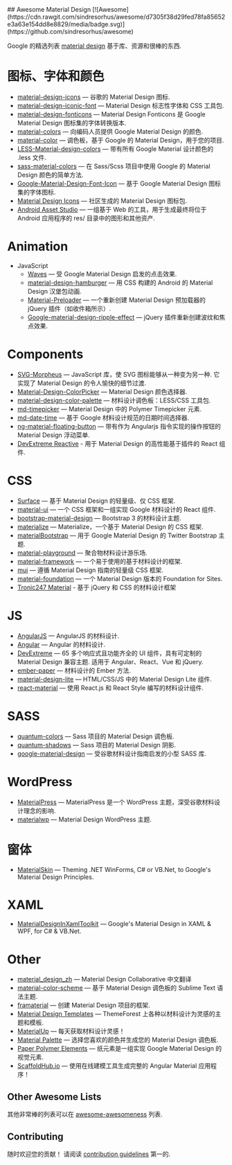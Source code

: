 <div class="github-widget" data-repo="sachin1092/awesome-material"></div>
<script async src="https://pagead2.googlesyndication.com/pagead/js/adsbygoogle.js"></script><ins class="adsbygoogle" style="display:block" data-ad-client="ca-pub-6890694312814945" data-ad-slot="5473692530" data-ad-format="auto"  data-full-width-responsive="true"></ins>
## Awesome Material Design [![Awesome](https://cdn.rawgit.com/sindresorhus/awesome/d7305f38d29fed78fa85652e3a63e154dd8e8829/media/badge.svg)](https://github.com/sindresorhus/awesome)

Google 的精选列表 [material design](http://www.google.com/design/spec) 基于库、资源和很棒的东西.

图标、字体和颜色
==
  - [material-design-icons](https://github.com/google/material-design-icons) — 谷歌的 Material Design 图标.
  - [material-design-iconic-font](https://github.com/zavoloklom/material-design-iconic-font) — Material Design 标志性字体和 CSS 工具包.
  - [material-design-fonticons](https://github.com/designjockey/material-design-fonticons) — Material Design Fonticons 是 Google Material Design 图标集的字体转换版本.
  - [material-colors](https://github.com/shuhei/material-colors) — 向编码人员提供 Google Material Design 的颜色.
  - [material-color](https://github.com/mrmlnc/material-color) — 调色板，基于 Google 的 Material Design，用于您的项目.
  - [LESS-Material-design-colors](https://github.com/tisign/LESS-Material-design-colors) — 带有所有 Google Material 设计颜色的 .less 文件.
  - [sass-material-colors](https://github.com/minusfive/sass-material-colors) — 在 Sass/Scss 项目中使用 Google 的 Material Design 颜色的简单方法.
  - [Google-Material-Design-Font-Icon](https://github.com/Seb-L/Google-Material-Design-Font-Icon) — 基于 Google Material Design 图标集的字体图标.
  - [Material Design Icons](https://materialdesignicons.com/) — 社区生成的 Material Design 图标包.
  - [Android Asset Studio](https://romannurik.github.io/AndroidAssetStudio/) — 一组基于 Web 的工具，用于生成最终将位于 Android 应用程序的 res/ 目录中的图形和其他资产.

Animation
==
  - JavaScript
    - [Waves](https://github.com/fians/Waves) — 受 Google Material Design 启发的点击效果.
    - [material-design-hamburger](https://github.com/swirlycheetah/material-design-hamburger) — 用 CSS 构建的 Android 的 Material Design 汉堡包动画.
    - [Material-Preloader](https://github.com/aarondo/Material-Preloader) — 一个重新创建 Material Design 预加载器的 jQuery 插件（如收件箱所示）.
    - [Google-material-design-ripple-effect](https://github.com/ninox92/Google-material-design-ripple-effect) — jQuery 插件重新创建波纹和焦点效果.
  
Components
==
  - [SVG-Morpheus](https://github.com/alexk111/SVG-Morpheus)  — JavaScript 库，使 SVG 图标能够从一种变为另一种. 它实现了 Material Design 的令人愉快的细节过渡.
  - [Material-Design-ColorPicker](https://github.com/Fraina/Material-Design-ColorPicker) — Material Design 颜色选择器.
  - [material-design-color-palette](https://github.com/zavoloklom/material-design-color-palette) — 材料设计调色板：LESS/CSS 工具包.
  - [md-timepicker](https://github.com/dotlouis/md-timepicker) — Material Design 中的 Polymer Timepicker 元素.
  - [md-date-time](https://github.com/SimeonC/md-date-time) — 基于 Google 材料设计规范的日期时间选择器.
  - [ng-material-floating-button](https://github.com/nobitagit/ng-material-floating-button) — 带有作为 Angularjs 指令实现的操作按钮的 Material Design 浮动菜单.
  - [DevExtreme Reactive](https://devexpress.github.io/devextreme-reactive/react) - 用于 Material Design 的高性能基于插件的 React 组件.


CSS
==
  - [Surface](https://github.com/mildrenben/surface) — 基于 Material Design 的轻量级、仅 CSS 框架.
  - [material-ui](https://github.com/callemall/material-ui) — 一个 CSS 框架和一组实现 Google 材料设计的 React 组件.
  - [bootstrap-material-design](https://github.com/FezVrasta/bootstrap-material-design) — Bootstrap 3 的材料设计主题.
  - [materialize](https://github.com/Dogfalo/materialize) — Materialize，一个基于 Material Design 的 CSS 框架.
  - [materialBootstrap](https://github.com/throrin19/materialBootstrap) — 用于 Google Material Design 的 Twitter Bootstrap 主题.
  - [material-playground](https://github.com/ebidel/material-playground) — 聚合物材料设计游乐场.
  - [material-framework](https://github.com/nt1m/material-framework) — 一个易于使用的基于材料设计的框架.
  - [mui](https://github.com/muicss/mui) — 遵循 Material Design 指南的轻量级 CSS 框架.
  - [material-foundation](https://github.com/eucalyptuss/material-foundation) — 一个 Material Design 版本的 Foundation for Sites.
  - [Tronic247 Material](https://www.tronic247.com/material/) - 基于 jQuery 和 CSS 的材料设计框架

JS
==
  - [AngularJS](https://github.com/angular/material) — AngularJS 的材料设计.
  - [Angular](https://github.com/angular/material2) — Angular 的材料设计.
  - [DevExtreme](https://js.devexpress.com)  — 65 多个响应式且功能齐全的 UI 组件，具有可定制的 Material Design 兼容主题. 适用于 Angular、React、Vue 和 jQuery.
  - [ember-paper](https://github.com/miguelcobain/ember-paper) — 材料设计的 Ember 方法.
  - [material-design-lite](https://github.com/google/material-design-lite/) — HTML/CSS/JS 中的 Material Design Lite 组件.
  - [react-material](https://github.com/BerkeleyTrue/react-material) — 使用 React.js 和 React Style 编写的材料设计组件.


SASS
==
  - [quantum-colors](https://github.com/nkpfstr/quantum-colors) — Sass 项目的 Material Design 调色板.
  - [quantum-shadows](https://github.com/nkpfstr/quantum-shadows) — Sass 项目的 Material Design 阴影.
  - [google-material-design](https://github.com/axyz/google-material-design) — 受谷歌材料设计指南启发的小型 SASS 库.


WordPress
==
  - [MaterialPress](https://github.com/alexpatin/MaterialPress) — MaterialPress 是一个 WordPress 主题，深受谷歌材料设计理念的影响.
  - [materialwp](https://github.com/braginteractive/materialwp) — Material Design WordPress 主题.
  
 窗体
==
- [MaterialSkin](https://github.com/IgnaceMaes/MaterialSkin) — Theming .NET WinForms, C# or VB.Net, to Google's Material Design Principles.

XAML
==
 - [MaterialDesignInXamlToolkit](https://github.com/ButchersBoy/MaterialDesignInXamlToolkit) — Google's Material Design in XAML & WPF, for C# & VB.Net.

Other
==
  - [material_design_zh](https://github.com/1sters/material_design_zh) — Material Design Collaborative 中文翻译
  - [material-color-scheme](https://github.com/paradox41/material-color-scheme) — 基于 Material Design 调色板的 Sublime Text 语法主题.
  - [framaterial](https://github.com/Framaterial/framaterial) — 创建 Material Design 项目的框架.
  - [Material Design Templates](http://themeforest.net/tags/material%20design) — ThemeForest 上各种以材料设计为灵感的主题和模板.
  - [MaterialUp](http://www.materialup.com/) — 每天获取材料设计灵感！
  - [Material Palette](http://www.materialpalette.com/) — 选择您喜欢的颜色并生成您的 Material Design 调色板.
  - [Paper Polymer Elements](https://elements.polymer-project.org/browse?package=paper-elements) — 纸元素是一组实现 Google Material Design 的视觉元素.
  - [ScaffoldHub.io](https://scaffoldhub.io) — 使用在线建模工具生成完整的 Angular Material 应用程序！
  
## Other Awesome Lists
其他非常棒的列表可以在 [awesome-awesomeness](https://github.com/bayandin/awesome-awesomeness) 列表.

## Contributing

随时欢迎您的贡献！ 请阅读 [contribution guidelines](https://github.com/sachin1092/awesome-material/blob/master/contributing.md) 第一的.
